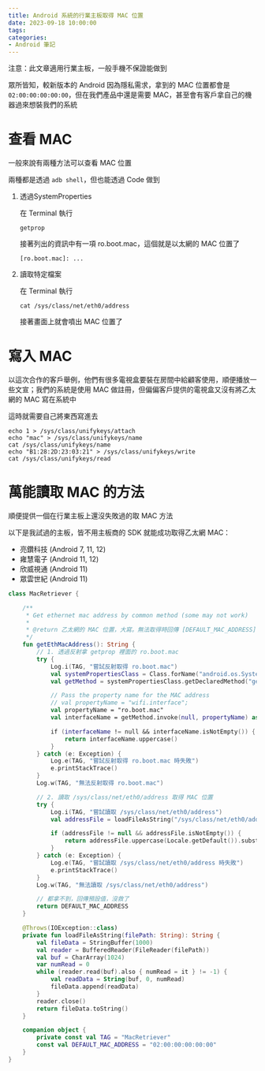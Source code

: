 ```yaml
---
title: Android 系統的行業主板取得 MAC 位置
date: 2023-09-18 10:00:00
tags:
categories:
- Android 筆記
---
```


注意：此文章適用行業主板，一般手機不保證能做到

眾所皆知，較新版本的 Android 因為隱私需求，拿到的 MAC 位置都會是 `02:00:00:00:00:00`，但在我們產品中還是需要 MAC，甚至會有客戶拿自己的機器過來想裝我們的系統

<!--more-->

# 查看 MAC

一般來說有兩種方法可以查看 MAC 位置

兩種都是透過 `adb shell`，但也能透過 Code 做到

1. 透過SystemProperties

    在 Terminal 執行
    ```
    getprop
    ```

    接著列出的資訊中有一項 ro.boot.mac，這個就是以太網的 MAC 位置了
    ```
    [ro.boot.mac]: ...
    ```

2. 讀取特定檔案

    在 Terminal 執行
    ```
    cat /sys/class/net/eth0/address
    ```

    接著畫面上就會噴出 MAC 位置了

# 寫入 MAC

以這次合作的客戶舉例，他們有很多電視盒要裝在房間中給顧客使用，順便播放一些文宣；我們的系統是使用 MAC 做註冊，但偏偏客戶提供的電視盒又沒有將乙太網的 MAC 寫在系統中

這時就需要自己將東西寫進去

```
echo 1 > /sys/class/unifykeys/attach 
echo "mac" > /sys/class/unifykeys/name 
cat /sys/class/unifykeys/name 
echo "B1:28:2D:23:03:21" > /sys/class/unifykeys/write 
cat /sys/class/unifykeys/read
```

# 萬能讀取 MAC 的方法

順便提供一個在行業主板上還沒失敗過的取 MAC 方法

以下是我試過的主板，皆不用主板商的 SDK 就能成功取得乙太網 MAC：
- 亮鑽科技 (Android 7, 11, 12)
- 雍慧電子 (Android 11, 12)
- 欣威視通 (Android 11)
- 眾雲世紀 (Android 11)

```kotlin
class MacRetriever {

    /**
     * Get ethernet mac address by common method (some may not work)
     *
     * @return 乙太網的 MAC 位置，大寫。無法取得時回傳 [DEFAULT_MAC_ADDRESS]
     */
    fun getEthMacAddress(): String {
        // 1. 透過反射拿 getprop 裡面的 ro.boot.mac
        try {
            Log.i(TAG, "嘗試反射取得 ro.boot.mac")
            val systemPropertiesClass = Class.forName("android.os.SystemProperties")
            val getMethod = systemPropertiesClass.getDeclaredMethod("get", String::class.java)

            // Pass the property name for the MAC address
            // val propertyName = "wifi.interface";
            val propertyName = "ro.boot.mac"
            val interfaceName = getMethod.invoke(null, propertyName) as String

            if (interfaceName != null && interfaceName.isNotEmpty()) {
                return interfaceName.uppercase()
            }
        } catch (e: Exception) {
            Log.e(TAG, "嘗試反射取得 ro.boot.mac 時失敗")
            e.printStackTrace()
        }
        Log.w(TAG, "無法反射取得 ro.boot.mac")

        // 2. 讀取 /sys/class/net/eth0/address 取得 MAC 位置
        try {
            Log.i(TAG, "嘗試讀取 /sys/class/net/eth0/address")
            val addressFile = loadFileAsString("/sys/class/net/eth0/address")

            if (addressFile != null && addressFile.isNotEmpty()) {
                return addressFile.uppercase(Locale.getDefault()).substring(0, 17)
            }
        } catch (e: Exception) {
            Log.e(TAG, "嘗試讀取 /sys/class/net/eth0/address 時失敗")
            e.printStackTrace()
        }
        Log.w(TAG, "無法讀取 /sys/class/net/eth0/address")

        // 都拿不到，回傳預設值，沒救了
        return DEFAULT_MAC_ADDRESS
    }

    @Throws(IOException::class)
    private fun loadFileAsString(filePath: String): String {
        val fileData = StringBuffer(1000)
        val reader = BufferedReader(FileReader(filePath))
        val buf = CharArray(1024)
        var numRead = 0
        while (reader.read(buf).also { numRead = it } != -1) {
            val readData = String(buf, 0, numRead)
            fileData.append(readData)
        }
        reader.close()
        return fileData.toString()
    }

    companion object {
        private const val TAG = "MacRetriever"
        const val DEFAULT_MAC_ADDRESS = "02:00:00:00:00:00"
    }
}
```